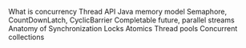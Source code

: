 What is concurrency
Thread API
Java memory model
Semaphore, CountDownLatch, CyclicBarrier
Completable future, parallel streams
Anatomy of Synchronization
Locks
Atomics
Thread pools
Concurrent collections
